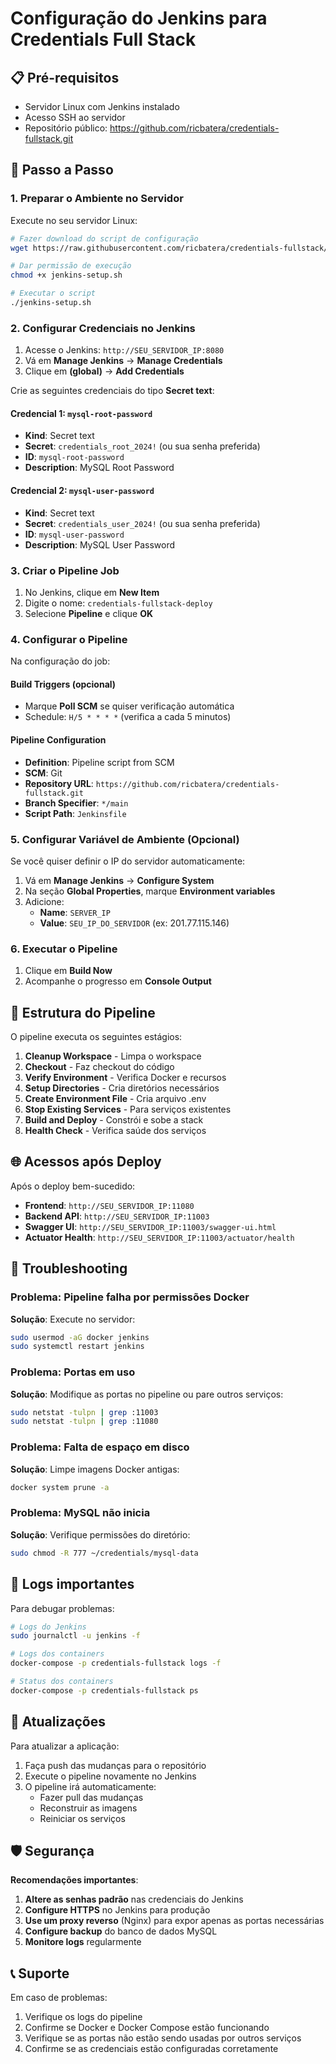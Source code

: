 # Configuração do Jenkins para Credentials Full Stack

## 📋 Pré-requisitos

- Servidor Linux com Jenkins instalado
- Acesso SSH ao servidor
- Repositório público: https://github.com/ricbatera/credentials-fullstack.git

## 🚀 Passo a Passo

### 1. Preparar o Ambiente no Servidor

Execute no seu servidor Linux:

```bash
# Fazer download do script de configuração
wget https://raw.githubusercontent.com/ricbatera/credentials-fullstack/main/jenkins-setup.sh

# Dar permissão de execução
chmod +x jenkins-setup.sh

# Executar o script
./jenkins-setup.sh
```

### 2. Configurar Credenciais no Jenkins

1. Acesse o Jenkins: `http://SEU_SERVIDOR_IP:8080`
2. Vá em **Manage Jenkins** → **Manage Credentials**
3. Clique em **(global)** → **Add Credentials**

Crie as seguintes credenciais do tipo **Secret text**:

#### Credencial 1: `mysql-root-password`
- **Kind**: Secret text
- **Secret**: `credentials_root_2024!` (ou sua senha preferida)
- **ID**: `mysql-root-password`
- **Description**: MySQL Root Password

#### Credencial 2: `mysql-user-password`
- **Kind**: Secret text  
- **Secret**: `credentials_user_2024!` (ou sua senha preferida)
- **ID**: `mysql-user-password`
- **Description**: MySQL User Password

### 3. Criar o Pipeline Job

1. No Jenkins, clique em **New Item**
2. Digite o nome: `credentials-fullstack-deploy`
3. Selecione **Pipeline** e clique **OK**

### 4. Configurar o Pipeline

Na configuração do job:

#### Build Triggers (opcional)
- Marque **Poll SCM** se quiser verificação automática
- Schedule: `H/5 * * * *` (verifica a cada 5 minutos)

#### Pipeline Configuration
- **Definition**: Pipeline script from SCM
- **SCM**: Git
- **Repository URL**: `https://github.com/ricbatera/credentials-fullstack.git`
- **Branch Specifier**: `*/main`
- **Script Path**: `Jenkinsfile`

### 5. Configurar Variável de Ambiente (Opcional)

Se você quiser definir o IP do servidor automaticamente:

1. Vá em **Manage Jenkins** → **Configure System**
2. Na seção **Global Properties**, marque **Environment variables**
3. Adicione:
   - **Name**: `SERVER_IP`
   - **Value**: `SEU_IP_DO_SERVIDOR` (ex: 201.77.115.146)

### 6. Executar o Pipeline

1. Clique em **Build Now**
2. Acompanhe o progresso em **Console Output**

## 🔧 Estrutura do Pipeline

O pipeline executa os seguintes estágios:

1. **Cleanup Workspace** - Limpa o workspace
2. **Checkout** - Faz checkout do código
3. **Verify Environment** - Verifica Docker e recursos
4. **Setup Directories** - Cria diretórios necessários
5. **Create Environment File** - Cria arquivo .env
6. **Stop Existing Services** - Para serviços existentes
7. **Build and Deploy** - Constrói e sobe a stack
8. **Health Check** - Verifica saúde dos serviços

## 🌐 Acessos após Deploy

Após o deploy bem-sucedido:

- **Frontend**: `http://SEU_SERVIDOR_IP:11080`
- **Backend API**: `http://SEU_SERVIDOR_IP:11003`
- **Swagger UI**: `http://SEU_SERVIDOR_IP:11003/swagger-ui.html`
- **Actuator Health**: `http://SEU_SERVIDOR_IP:11003/actuator/health`

## 🐛 Troubleshooting

### Problema: Pipeline falha por permissões Docker
**Solução**: Execute no servidor:
```bash
sudo usermod -aG docker jenkins
sudo systemctl restart jenkins
```

### Problema: Portas em uso
**Solução**: Modifique as portas no pipeline ou pare outros serviços:
```bash
sudo netstat -tulpn | grep :11003
sudo netstat -tulpn | grep :11080
```

### Problema: Falta de espaço em disco
**Solução**: Limpe imagens Docker antigas:
```bash
docker system prune -a
```

### Problema: MySQL não inicia
**Solução**: Verifique permissões do diretório:
```bash
sudo chmod -R 777 ~/credentials/mysql-data
```

## 📝 Logs importantes

Para debugar problemas:

```bash
# Logs do Jenkins
sudo journalctl -u jenkins -f

# Logs dos containers
docker-compose -p credentials-fullstack logs -f

# Status dos containers
docker-compose -p credentials-fullstack ps
```

## 🔄 Atualizações

Para atualizar a aplicação:
1. Faça push das mudanças para o repositório
2. Execute o pipeline novamente no Jenkins
3. O pipeline irá automaticamente:
   - Fazer pull das mudanças
   - Reconstruir as imagens
   - Reiniciar os serviços

## 🛡️ Segurança

**Recomendações importantes**:

1. **Altere as senhas padrão** nas credenciais do Jenkins
2. **Configure HTTPS** no Jenkins para produção
3. **Use um proxy reverso** (Nginx) para expor apenas as portas necessárias
4. **Configure backup** do banco de dados MySQL
5. **Monitore logs** regularmente

## 📞 Suporte

Em caso de problemas:
1. Verifique os logs do pipeline
2. Confirme se Docker e Docker Compose estão funcionando
3. Verifique se as portas não estão sendo usadas por outros serviços
4. Confirme se as credenciais estão configuradas corretamente
